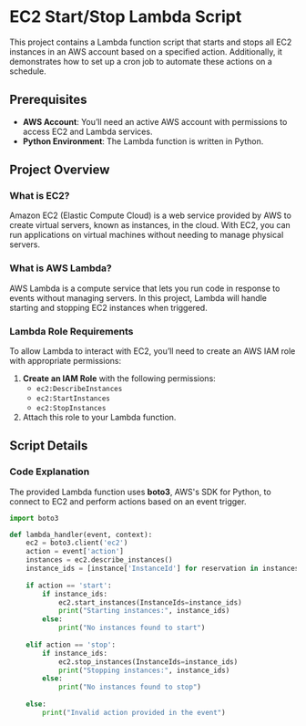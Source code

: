 # EC2 Start/Stop Lambda Script

This project contains a Lambda function script that starts and stops all EC2 instances in an AWS account based on a specified action. Additionally, it demonstrates how to set up a cron job to automate these actions on a schedule.

## Prerequisites

- **AWS Account**: You’ll need an active AWS account with permissions to access EC2 and Lambda services.
- **Python Environment**: The Lambda function is written in Python.

## Project Overview

### What is EC2?

Amazon EC2 (Elastic Compute Cloud) is a web service provided by AWS to create virtual servers, known as instances, in the cloud. With EC2, you can run applications on virtual machines without needing to manage physical servers.

### What is AWS Lambda?

AWS Lambda is a compute service that lets you run code in response to events without managing servers. In this project, Lambda will handle starting and stopping EC2 instances when triggered.

### Lambda Role Requirements

To allow Lambda to interact with EC2, you’ll need to create an AWS IAM role with appropriate permissions:

1. **Create an IAM Role** with the following permissions:
    - `ec2:DescribeInstances`
    - `ec2:StartInstances`
    - `ec2:StopInstances`
2. Attach this role to your Lambda function.

## Script Details

### Code Explanation

The provided Lambda function uses **boto3**, AWS's SDK for Python, to connect to EC2 and perform actions based on an event trigger.

```python
import boto3

def lambda_handler(event, context):
    ec2 = boto3.client('ec2')
    action = event['action']
    instances = ec2.describe_instances()
    instance_ids = [instance['InstanceId'] for reservation in instances['Reservations'] for instance in reservation['Instances']]
    
    if action == 'start':
        if instance_ids:
            ec2.start_instances(InstanceIds=instance_ids)
            print("Starting instances:", instance_ids)
        else:
            print("No instances found to start")
    
    elif action == 'stop':
        if instance_ids:
            ec2.stop_instances(InstanceIds=instance_ids)
            print("Stopping instances:", instance_ids)
        else:
            print("No instances found to stop")
    
    else:
        print("Invalid action provided in the event")


